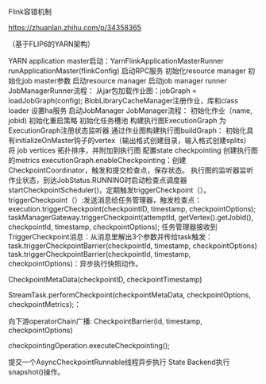 Flink容错机制


https://zhuanlan.zhihu.com/p/34358365

（基于FLIP6的YARN架构）

YARN application master启动：YarnFlinkApplicationMasterRunner
runApplicationMaster(flinkConfig) 
启动RPC服务
初始化resource manager
初始化job master参数
启动resource manager
启动job manager runner
JobManagerRunner流程： 
从jar包加载作业图：jobGraph = loadJobGraph(config);
BlobLibraryCacheManager注册作业，库和class loader
设置ha服务
启动JobManager
JobManager流程： 
初始化作业（name, jobid)
初始化重启策略
初始化任务槽池
构建执行图ExecutionGraph
为ExecutionGraph注册状态监听器
通过作业图构建执行图buildGraph： 
初始化具有initializeOnMaster钩子的vertex（输出格式创建目录，输入格式创建splits）
将 job vertices 拓扑排序，并附加到执行图
配置state checkpointing
创建执行图的metrics
executionGraph.enableCheckpointing：创建CheckpointCoordinator，触发和提交检查点，保存状态。
执行图的监听器监听作业状态，到达JobStatus.RUNNING时启动检查点调度器startCheckpointScheduler()，定期触发triggerCheckpoint（）。
triggerCheckpoint（）:发送消息给任务管理器，触发检查点：execution.triggerCheckpoint(checkpointID, timestamp, checkpointOptions); 
taskManagerGateway.triggerCheckpoint(attemptId, getVertex().getJobId(), checkpointId, timestamp, checkpointOptions);
任务管理器接收到TriggerCheckpoint消息：从消息里解出3个参数并传给task触发：task.triggerCheckpointBarrier(checkpointId, timestamp, checkpointOptions)
task.triggerCheckpointBarrier(checkpointId, timestamp, checkpointOptions)：异步执行快照动作。

CheckpointMetaData(checkpointID, checkpointTimestamp)

StreamTask.performCheckpoint(checkpointMetaData, checkpointOptions, checkpointMetrics);：

向下游operatorChain广播: CheckpointBarrier(id, timestamp, checkpointOptions)

checkpointingOperation.executeCheckpointing();

提交一个AsyncCheckpointRunnable线程异步执行
State Backend执行snapshot()操作。